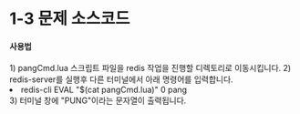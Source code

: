# 1-3 문제 소스코드
<h4>사용법</h4>
1) pangCmd.lua 스크립트 파일을 redis 작업을 진행할 디렉토리로 이동시킵니다.
2) redis-server를 실행후 다른 터미널에서 아래 명령어를 입력합니다.
<li>redis-cli EVAL "$(cat pangCmd.lua)" 0 pang</li>
3) 터미널 창에 "PUNG"이라는 문자열이 출력됩니다.
